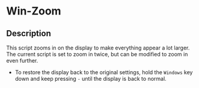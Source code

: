 # Win-Zoom

## Description

This script zooms in on the display to make everything appear a lot larger. The current script is set to zoom in twice, but can be modified to zoom in even further.
  - To restore the display back to the original settings, hold the `Windows` key down and keep pressing `-` until the display is back to normal.
